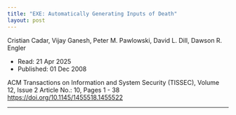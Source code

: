 ```yaml
---
title: "EXE: Automatically Generating Inputs of Death"
layout: post
---
```


Cristian Cadar, Vijay Ganesh, Peter M. Pawlowski, David L. Dill, Dawson R. Engler

* Read: 21 Apr 2025
* Published: 01 Dec 2008

ACM Transactions on Information and System Security (TISSEC), Volume 12, Issue 2
Article No.: 10, Pages 1 - 38
https://doi.org/10.1145/1455518.1455522

---

